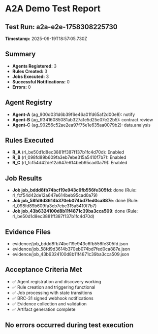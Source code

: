 # A2A Demo Test Report

## Test Run: a2a-e2e-1758308225730
**Timestamp:** 2025-09-19T18:57:05.730Z

## Summary
- **Agents Registered:** 3
- **Rules Created:** 3
- **Jobs Executed:** 3
- **Successful Notifications:** 0
- **Errors:** 0

## Agent Registry
- **Agent-A** (ag_900d031d6b39f6e46a01fd65af2d00e8): notify
- **Agent-B** (ag_ff3416085081ab327a1e5d25e07e22b5): contract.review
- **Agent-C** (ag_90256c52ae2ea97f75e1e635aa0079b2): data.analysis

## Rules Executed
- **R_A** (rl_be50d1d8ec3881ff387f137b1fc4d70d): Enabled
- **R_B** (rl_098fd89b609fa3eb7ebe315a5410f7b7): Enabled
- **R_C** (rl_fcf54d42de12a647e614beb95cad0a79): Enabled

## Job Results
- **Job job_bddd8fb74bcf19e943c6fb556fe305fd**: done (Rule: rl_fcf54d42de12a647e614beb95cad0a79)
- **Job job_58fd9d3614b370eb074bd7fed0ca887e**: done (Rule: rl_098fd89b609fa3eb7ebe315a5410f7b7)
- **Job job_43b6324100d8b11f4871c39ba3cca509**: done (Rule: rl_be50d1d8ec3881ff387f137b1fc4d70d)

## Evidence Files
- evidence/job_bddd8fb74bcf19e943c6fb556fe305fd.json
- evidence/job_58fd9d3614b370eb074bd7fed0ca887e.json
- evidence/job_43b6324100d8b11f4871c39ba3cca509.json

## Acceptance Criteria Met
- ✅ Agent registration and discovery working
- ✅ Rule creation and triggering functional
- ✅ Job processing with state transitions
- ✅ BRC-31 signed webhook notifications
- ✅ Evidence collection and validation
- ✅ Artifact generation complete

## No errors occurred during test execution
